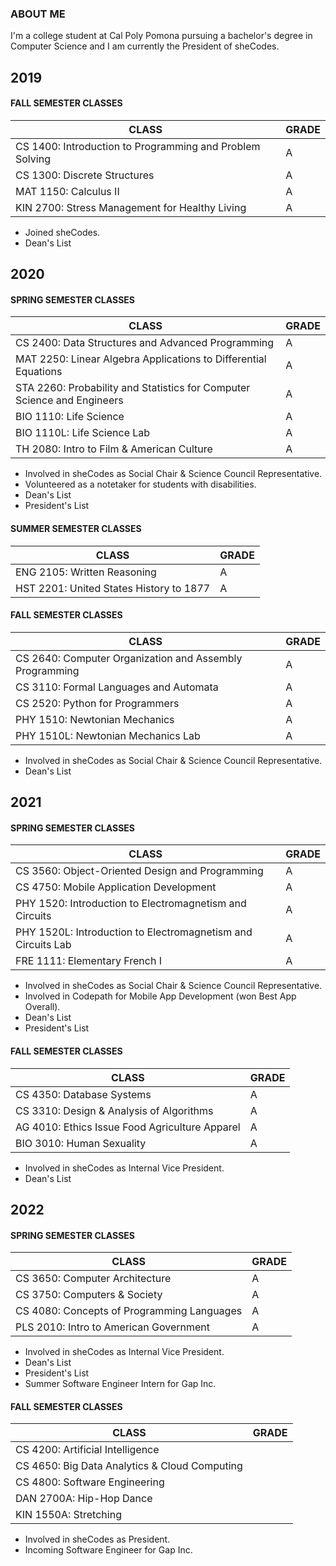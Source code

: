 ### ABOUT ME
I'm a college student at Cal Poly Pomona pursuing a bachelor's degree in Computer Science and I am currently the President of sheCodes.

## 2019

#### FALL SEMESTER CLASSES

| CLASS | GRADE |
| ----- | ----- |
| CS 1400: Introduction to Programming and Problem Solving | A |
| CS 1300: Discrete Structures | A |
| MAT 1150: Calculus II | A |
| KIN 2700: Stress Management for Healthy Living | A |

* Joined sheCodes.
* Dean's List

## 2020

#### SPRING SEMESTER CLASSES

| CLASS | GRADE |
| ----- | ----- |
| CS 2400: Data Structures and Advanced Programming | A |
| MAT 2250: Linear Algebra Applications to Differential Equations | A |
| STA 2260: Probability and Statistics for Computer Science and Engineers | A |
| BIO 1110: Life Science | A |
| BIO 1110L: Life Science Lab | A |
| TH 2080: Intro to Film & American Culture | A |

* Involved in sheCodes as Social Chair & Science Council Representative.
* Volunteered as a notetaker for students with disabilities.
* Dean's List
* President's List

#### SUMMER SEMESTER CLASSES

| CLASS | GRADE |
| ----- | ----- |
| ENG 2105: Written Reasoning | A |
| HST 2201: United States History to 1877 | A |

#### FALL SEMESTER CLASSES

| CLASS | GRADE |
| ----- | ----- |
| CS 2640: Computer Organization and Assembly Programming | A |
| CS 3110: Formal Languages and Automata | A |
| CS 2520: Python for Programmers | A |
| PHY 1510: Newtonian Mechanics | A |
| PHY 1510L: Newtonian Mechanics Lab | A |

* Involved in sheCodes as Social Chair & Science Council Representative.
* Dean's List

## 2021

#### SPRING SEMESTER CLASSES

| CLASS | GRADE |
| ----- | ----- |
| CS 3560: Object-Oriented Design and Programming | A |
| CS 4750: Mobile Application Development | A |
| PHY 1520: Introduction to Electromagnetism and Circuits | A |
| PHY 1520L: Introduction to Electromagnetism and Circuits Lab | A |
| FRE 1111: Elementary French I | A |

* Involved in sheCodes as Social Chair & Science Council Representative.
* Involved in Codepath for Mobile App Development (won Best App Overall).
* Dean's List
* President's List

#### FALL SEMESTER CLASSES

| CLASS | GRADE |
| ----- | ----- |
| CS 4350: Database Systems | A |
| CS 3310: Design & Analysis of Algorithms | A |
| AG 4010: Ethics Issue Food Agriculture Apparel | A |
| BIO 3010: Human Sexuality | A |

* Involved in sheCodes as Internal Vice President.
* Dean's List

## 2022

#### SPRING SEMESTER CLASSES

| CLASS | GRADE |
| ----- | ----- |
| CS 3650: Computer Architecture | A |
| CS 3750: Computers & Society | A |
| CS 4080: Concepts of Programming Languages | A |
| PLS 2010: Intro to American Government | A |

* Involved in sheCodes as Internal Vice President.
* Dean's List
* President's List
* Summer Software Engineer Intern for Gap Inc.

#### FALL SEMESTER CLASSES

| CLASS | GRADE |
| ----- | ----- |
| CS 4200: Artificial Intelligence |  |
| CS 4650: Big Data Analytics & Cloud Computing |  |
| CS 4800: Software Engineering |  |
| DAN 2700A: Hip-Hop Dance |  |
| KIN 1550A: Stretching |  |

* Involved in sheCodes as President.
* Incoming Software Engineer for Gap Inc.

